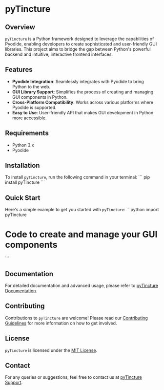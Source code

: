 # pyTincture

## Overview
`pyTincture` is a Python framework designed to leverage the capabilities of Pyodide, enabling developers to create sophisticated and user-friendly GUI libraries. This project aims to bridge the gap between Python's powerful backend and intuitive, interactive frontend interfaces.

## Features
- **Pyodide Integration**: Seamlessly integrates with Pyodide to bring Python to the web.
- **GUI Library Support**: Simplifies the process of creating and managing GUI components in Python.
- **Cross-Platform Compatibility**: Works across various platforms where Pyodide is supported.
- **Easy to Use**: User-friendly API that makes GUI development in Python more accessible.

## Requirements
- Python 3.x
- Pyodide

## Installation
To install `pyTincture`, run the following command in your terminal:
\`\`\`
pip install pyTincture
\`\`\`

## Quick Start
Here's a simple example to get you started with `pyTincture`:
\`\`\`python
import pyTincture

# Code to create and manage your GUI components
\`\`\`

## Documentation
For detailed documentation and advanced usage, please refer to [pyTincture Documentation](#).

## Contributing
Contributions to `pyTincture` are welcome! Please read our [Contributing Guidelines](CONTRIBUTING.md) for more information on how to get involved.

## License
`pyTincture` is licensed under the [MIT License](LICENSE).

## Contact
For any queries or suggestions, feel free to contact us at [pyTincture Support](mailto:support@pytincture.com).

